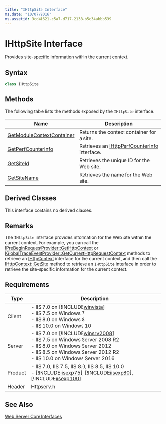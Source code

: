 ```yaml
---
title: "IHttpSite Interface"
ms.date: "10/07/2016"
ms.assetid: 3cd41621-c5a7-d717-2138-b5c34abbb539
---
```

# IHttpSite Interface

Provides site-specific information within the current context.  
  
## Syntax  
  
```cpp  
class IHttpSite  
```  
  
## Methods  

 The following table lists the methods exposed by the `IHttpSite` interface.  
  
|Name|Description|  
|----------|-----------------|  
|[GetModuleContextContainer](../../web-development-reference/native-code-api-reference/ihttpsite-getmodulecontextcontainer-method.md)|Returns the context container for a site.|  
|[GetPerfCounterInfo](../../web-development-reference/native-code-api-reference/ihttpsite-getperfcounterinfo-method.md)|Retrieves an [IHttpPerfCounterInfo](../../web-development-reference/native-code-api-reference/ihttpperfcounterinfo-interface.md) interface.|  
|[GetSiteId](../../web-development-reference/native-code-api-reference/ihttpsite-getsiteid-method.md)|Retrieves the unique ID for the Web site.|  
|[GetSiteName](../../web-development-reference/native-code-api-reference/ihttpsite-getsitename-method.md)|Retrieves the name for the Web site.|  
  
## Derived Classes  

 This interface contains no derived classes.  
  
## Remarks  

 The `IHttpSite` interface provides information for the Web site within the current context. For example, you can call the [IPreBeginRequestProvider::GetHttpContext](../../web-development-reference/native-code-api-reference/iprebeginrequestprovider-gethttpcontext-method.md) or [IGlobalTraceEventProvider::GetCurrentHttpRequestContext](../../web-development-reference/native-code-api-reference/iglobaltraceeventprovider-getcurrenthttprequestcontext-method.md) methods to retrieve an [IHttpContext](../../web-development-reference/native-code-api-reference/ihttpcontext-interface.md) interface for the current context, and then call the [IHttpContext::GetSite](../../web-development-reference/native-code-api-reference/ihttpcontext-getsite-method.md) method to retrieve an `IHttpSite` interface in order to retrieve the site-specific information for the current context.  
  
## Requirements  
  
|Type|Description|  
|----------|-----------------|  
|Client|-   IIS 7.0 on [!INCLUDE[winvista](../../wmi-provider/includes/winvista-md.md)]<br />-   IIS 7.5 on Windows 7<br />-   IIS 8.0 on Windows 8<br />-   IIS 10.0 on Windows 10|  
|Server|-   IIS 7.0 on [!INCLUDE[winsrv2008](../../wmi-provider/includes/winsrv2008-md.md)]<br />-   IIS 7.5 on Windows Server 2008 R2<br />-   IIS 8.0 on Windows Server 2012<br />-   IIS 8.5 on Windows Server 2012 R2<br />-   IIS 10.0 on Windows Server 2016|  
|Product|-   IIS 7.0, IIS 7.5, IIS 8.0, IIS 8.5, IIS 10.0<br />-   [!INCLUDE[iisexp75](../../web-development-reference/native-code-api-reference/includes/iisexp75-md.md)], [!INCLUDE[iisexp80](../../web-development-reference/native-code-api-reference/includes/iisexp80-md.md)], [!INCLUDE[iisexp100](../../web-development-reference/native-code-api-reference/includes/iisexp100-md.md)]|  
|Header|Httpserv.h|  
  
## See Also  

 [Web Server Core Interfaces](../../web-development-reference/native-code-api-reference/web-server-core-interfaces.md)
